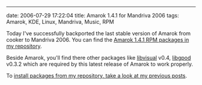 ---
date: 2006-07-29 17:22:04
title: Amarok 1.4.1 for Mandriva 2006
tags: Amarok, KDE, Linux, Mandriva, Music, RPM

Today I've successfully backported the last stable version of Amarok from cooker to Mandriva 2006. You can find the [Amarok 1.4.1 RPM packages in my repository](http://github.com/kdeldycke/mandriva-specs).

Beside Amarok, you'll find there other packages like [libvisual](http://localhost.nl/~synap/libvisual) v0.4, [libgpod](http://www.gtkpod.org/libgpod.html) v0.3.2 which are required by this latest release of Amarok to work properly.

To [install packages from my repository, take a look at my previous posts](http://kevin.deldycke.com/2006/04/new-repository-for-mandriva-2006/).
